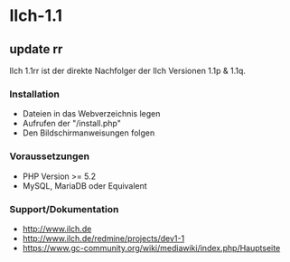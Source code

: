 # Ilch-1.1 
## update rr
Ilch 1.1rr ist der direkte Nachfolger der Ilch Versionen 1.1p & 1.1q.

### Installation
- Dateien in das Webverzeichnis legen
- Aufrufen der "/install.php"
- Den Bildschirmanweisungen folgen

### Voraussetzungen
- PHP Version >= 5.2
- MySQL, MariaDB oder Equivalent

### Support/Dokumentation
- http://www.ilch.de
- http://www.ilch.de/redmine/projects/dev1-1
- https://www.gc-community.org/wiki/mediawiki/index.php/Hauptseite
